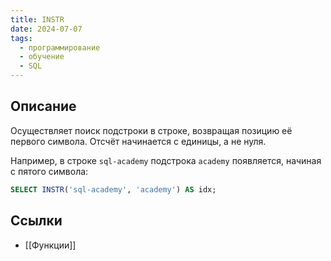 ```yaml
---
title: INSTR
date: 2024-07-07
tags:
  - программирование
  - обучение
  - SQL
---
```


## Описание
Осуществляет поиск подстроки в строке, возвращая позицию её первого символа. Отсчёт начинается с единицы, а не нуля.

Например, в строке `sql-academy` подстрока `academy` появляется, начиная с пятого символа:
```sql
SELECT INSTR('sql-academy', 'academy') AS idx;
```

## Ссылки
- [[Функции]]
